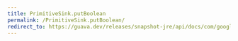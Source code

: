 ```yaml
---
title: PrimitiveSink.putBoolean
permalink: /PrimitiveSink.putBoolean/
redirect_to: https://guava.dev/releases/snapshot-jre/api/docs/com/google/common/hash/PrimitiveSink.html#putBoolean-boolean-
---
```


